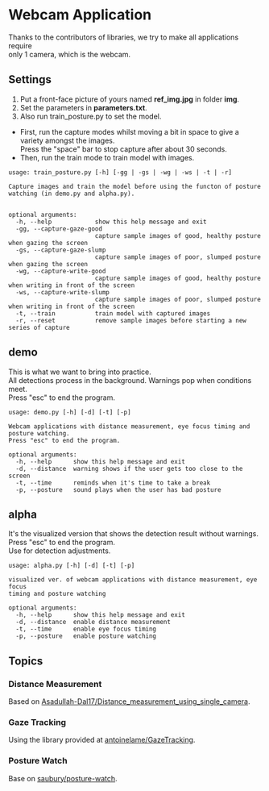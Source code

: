 # Webcam Application

Thanks to the contributors of libraries, we try to make all applications require \
only 1 camera, which is the webcam.

## Settings

1. Put a front-face picture of yours named **ref_img.jpg** in folder **img**.
2. Set the parameters in **parameters.txt**.
3. Also run train_posture.py to set the model.
  - First, run the capture modes whilst moving a bit in space to give a variety amongst the images. \
  Press the "space" bar to stop capture after about 30 seconds.
  - Then, run the train mode to train model with images.

```
usage: train_posture.py [-h] [-gg | -gs | -wg | -ws | -t | -r]

Capture images and train the model before using the functon of posture watching (in demo.py and alpha.py).


optional arguments:
  -h, --help            show this help message and exit
  -gg, --capture-gaze-good
                        capture sample images of good, healthy posture when gazing the screen
  -gs, --capture-gaze-slump
                        capture sample images of poor, slumped posture when gazing the screen
  -wg, --capture-write-good
                        capture sample images of good, healthy posture when writing in front of the screen
  -ws, --capture-write-slump
                        capture sample images of poor, slumped posture when writing in front of the screen
  -t, --train           train model with captured images
  -r, --reset           remove sample images before starting a new series of capture
```

## demo

This is what we want to bring into practice. \
All detections process in the background. Warnings pop when conditions meet. \
Press "esc" to end the program.

```
usage: demo.py [-h] [-d] [-t] [-p]

Webcam applications with distance measurement, eye focus timing and posture watching.
Press "esc" to end the program.

optional arguments:
  -h, --help      show this help message and exit
  -d, --distance  warning shows if the user gets too close to the screen
  -t, --time      reminds when it's time to take a break
  -p, --posture   sound plays when the user has bad posture
```

## alpha

It's the visualized version that shows the detection result without warnings. \
Press "esc" to end the program. \
Use for detection adjustments.

```
usage: alpha.py [-h] [-d] [-t] [-p]

visualized ver. of webcam applications with distance measurement, eye focus
timing and posture watching

optional arguments:
  -h, --help      show this help message and exit
  -d, --distance  enable distance measurement
  -t, --time      enable eye focus timing
  -p, --posture   enable posture watching
```

## Topics

### Distance Measurement

Based on [Asadullah-Dal17/Distance_measurement_using_single_camera](https://github.com/Asadullah-Dal17/Distance_measurement_using_single_camera).

### Gaze Tracking

Using the library provided at [antoinelame/GazeTracking](https://github.com/antoinelame/GazeTracking).

### Posture Watch

Base on [saubury/posture-watch](https://github.com/saubury/posture-watch).
